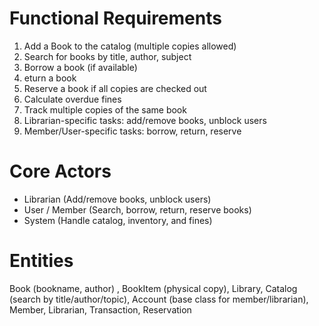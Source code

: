 # Functional Requirements

1. Add a Book to the catalog (multiple copies allowed)
2. Search for books by title, author, subject
3. Borrow a book (if available)
4. eturn a book
5. Reserve a book if all copies are checked out
6. Calculate overdue fines
7. Track multiple copies of the same book
8. Librarian-specific tasks: add/remove books, unblock users
9. Member/User-specific tasks: borrow, return, reserve

# Core Actors

- Librarian (Add/remove books, unblock users)
- User / Member (Search, borrow, return, reserve books)
- System (Handle catalog, inventory, and fines)

# Entities

Book (bookname, author) , BookItem (physical copy), Library, Catalog (search by title/author/topic),
Account (base class for member/librarian), Member, Librarian, Transaction, Reservation

